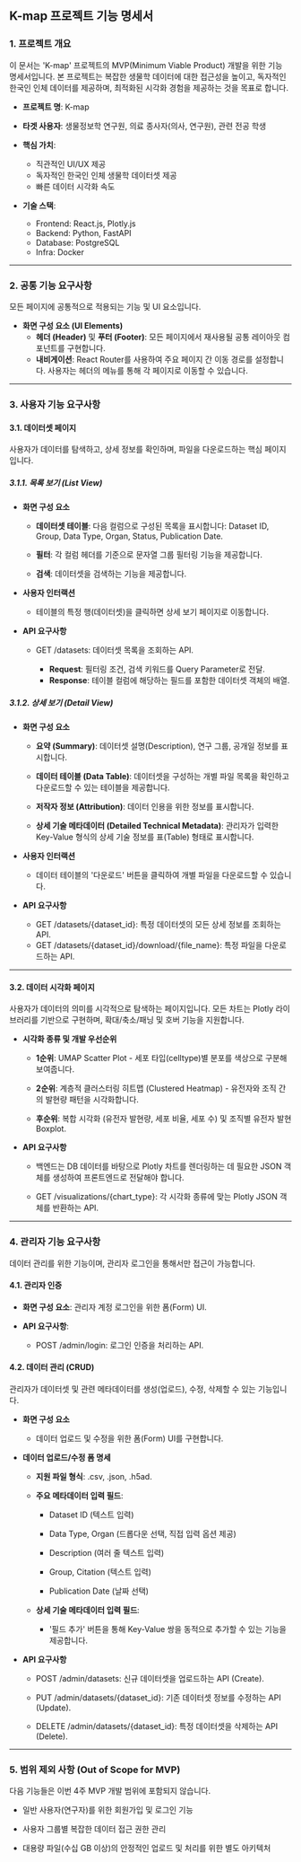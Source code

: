## **K-map 프로젝트 기능 명세서**

### **1\. 프로젝트 개요**

이 문서는 'K-map' 프로젝트의 MVP(Minimum Viable Product) 개발을 위한 기능 명세서입니다. 본 프로젝트는 복잡한 생물학 데이터에 대한 접근성을 높이고, 독자적인 한국인 인체 데이터를 제공하며, 최적화된 시각화 경험을 제공하는 것을 목표로 합니다.

* **프로젝트 명**: K-map  
* **타겟 사용자**: 생물정보학 연구원, 의료 종사자(의사, 연구원), 관련 전공 학생  
* **핵심 가치**:  
  * 직관적인 UI/UX 제공   
  * 독자적인 한국인 인체 생물학 데이터셋 제공   
  * 빠른 데이터 시각화 속도

* **기술 스택**:  
  * Frontend: React.js, Plotly.js  
  * Backend: Python, FastAPI  
  * Database: PostgreSQL  
  * Infra: Docker

---

### **2\. 공통 기능 요구사항**

모든 페이지에 공통적으로 적용되는 기능 및 UI 요소입니다.

* **화면 구성 요소 (UI Elements)**  
  * **헤더 (Header)** 및 **푸터 (Footer)**: 모든 페이지에서 재사용될 공통 레이아웃 컴포넌트를 구현합니다.  
  * **내비게이션**: React Router를 사용하여 주요 페이지 간 이동 경로를 설정합니다. 사용자는 헤더의 메뉴를 통해 각 페이지로 이동할 수 있습니다.

---

### **3\. 사용자 기능 요구사항**

#### **3.1. 데이터셋 페이지**

사용자가 데이터를 탐색하고, 상세 정보를 확인하며, 파일을 다운로드하는 핵심 페이지입니다.

##### **3.1.1. 목록 보기 (List View)**

* **화면 구성 요소**  
  * **데이터셋 테이블**: 다음 컬럼으로 구성된 목록을 표시합니다: Dataset ID, Group, Data Type, Organ, Status, Publication Date.

  * **필터**: 각 컬럼 헤더를 기준으로 문자열 그룹 필터링 기능을 제공합니다.

  * **검색**: 데이터셋을 검색하는 기능을 제공합니다.

* **사용자 인터랙션**  
  * 테이블의 특정 행(데이터셋)을 클릭하면 상세 보기 페이지로 이동합니다.

* **API 요구사항**  
  * GET /datasets: 데이터셋 목록을 조회하는 API.

    * **Request**: 필터링 조건, 검색 키워드를 Query Parameter로 전달.  
    * **Response**: 테이블 컬럼에 해당하는 필드를 포함한 데이터셋 객체의 배열.

##### **3.1.2. 상세 보기 (Detail View)**

* **화면 구성 요소**  
  * **요약 (Summary)**: 데이터셋 설명(Description), 연구 그룹, 공개일 정보를 표시합니다.

  * **데이터 테이블 (Data Table)**: 데이터셋을 구성하는 개별 파일 목록을 확인하고 다운로드할 수 있는 테이블을 제공합니다.

  * **저작자 정보 (Attribution)**: 데이터 인용을 위한 정보를 표시합니다.

  * **상세 기술 메타데이터 (Detailed Technical Metadata)**: 관리자가 입력한 Key-Value 형식의 상세 기술 정보를 표(Table) 형태로 표시합니다.

* **사용자 인터랙션**  
  * 데이터 테이블의 '다운로드' 버튼을 클릭하여 개별 파일을 다운로드할 수 있습니다.

* **API 요구사항**  
  * GET /datasets/{dataset\_id}: 특정 데이터셋의 모든 상세 정보를 조회하는 API.  
  * GET /datasets/{dataset\_id}/download/{file\_name}: 특정 파일을 다운로드하는 API.

---

#### **3.2. 데이터 시각화 페이지**

사용자가 데이터의 의미를 시각적으로 탐색하는 페이지입니다. 모든 차트는 Plotly 라이브러리를 기반으로 구현하며, 확대/축소/패닝 및 호버 기능을 지원합니다.

* **시각화 종류 및 개발 우선순위**  
  * **1순위**: UMAP Scatter Plot \- 세포 타입(celltype)별 분포를 색상으로 구분해 보여줍니다.

  * **2순위**: 계층적 클러스터링 히트맵 (Clustered Heatmap) \- 유전자와 조직 간의 발현량 패턴을 시각화합니다.

  * **후순위**: 복합 시각화 (유전자 발현량, 세포 비율, 세포 수) 및 조직별 유전자 발현 Boxplot.

* **API 요구사항**  
  * 백엔드는 DB 데이터를 바탕으로 Plotly 차트를 렌더링하는 데 필요한 JSON 객체를 생성하여 프론트엔드로 전달해야 합니다.

  * GET /visualizations/{chart\_type}: 각 시각화 종류에 맞는 Plotly JSON 객체를 반환하는 API.

---

### **4\. 관리자 기능 요구사항**

데이터 관리를 위한 기능이며, 관리자 로그인을 통해서만 접근이 가능합니다.

#### **4.1. 관리자 인증**

* **화면 구성 요소**: 관리자 계정 로그인을 위한 폼(Form) UI.

* **API 요구사항**:  
  * POST /admin/login: 로그인 인증을 처리하는 API.

#### **4.2. 데이터 관리 (CRUD)**

관리자가 데이터셋 및 관련 메타데이터를 생성(업로드), 수정, 삭제할 수 있는 기능입니다.

* **화면 구성 요소**  
  * 데이터 업로드 및 수정을 위한 폼(Form) UI를 구현합니다.

* **데이터 업로드/수정 폼 명세**  
  * **지원 파일 형식**: .csv, .json, .h5ad.

  * **주요 메타데이터 입력 필드**:

    * Dataset ID (텍스트 입력)

    * Data Type, Organ (드롭다운 선택, 직접 입력 옵션 제공)

    * Description (여러 줄 텍스트 입력)

    * Group, Citation (텍스트 입력)

    * Publication Date (날짜 선택)

  * **상세 기술 메타데이터 입력 필드**:

    * '필드 추가' 버튼을 통해 Key-Value 쌍을 동적으로 추가할 수 있는 기능을 제공합니다.

* **API 요구사항**  
  * POST /admin/datasets: 신규 데이터셋을 업로드하는 API (Create).

  * PUT /admin/datasets/{dataset\_id}: 기존 데이터셋 정보를 수정하는 API (Update).

  * DELETE /admin/datasets/{dataset\_id}: 특정 데이터셋을 삭제하는 API (Delete).

---

### **5\. 범위 제외 사항 (Out of Scope for MVP)**

다음 기능들은 이번 4주 MVP 개발 범위에 포함되지 않습니다.

* 일반 사용자(연구자)를 위한 회원가입 및 로그인 기능 

* 사용자 그룹별 복잡한 데이터 접근 권한 관리 

* 대용량 파일(수십 GB 이상)의 안정적인 업로드 및 처리를 위한 별도 아키텍처   
